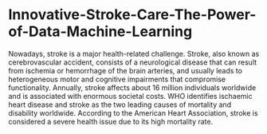 # Innovative-Stroke-Care-The-Power-of-Data-Machine-Learning
Nowadays, stroke is a major health-related challenge. Stroke, also known as cerebrovascular accident, consists of a neurological disease that can result from ischemia or hemorrhage of the brain arteries, and usually leads to heterogeneous motor and cognitive impairments that compromise functionality. 
Annually, stroke affects about 16 million individuals worldwide and is associated with enormous societal costs. 
WHO identifies ischaemic heart disease and stroke as the two leading causes of mortality and disability worldwide.
According to the American Heart Association, stroke is considered a severe health issue due to its high mortality rate.


